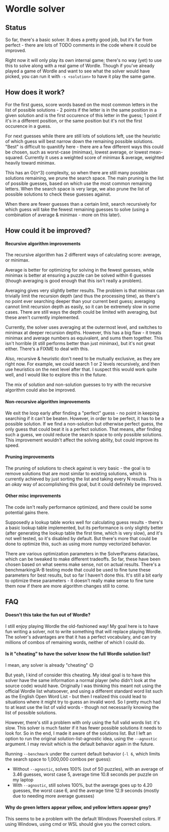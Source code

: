 # Wordle solver

## Status

So far, there's a basic solver. It does a pretty good job, but it's far from perfect - there are lots of TODO comments in the code where it could be improved.

Right now it will only play its own internal game; there's no way (yet) to use this to solve along with a real game of Wordle.
Though if you've already played a game of Wordle and want to see what the solver would have picked, you can run it with `-s <solution>` to have it play the same game.

## How does it work?

For the first guess, score words based on the most common letters in the list of possible solutions - 2 points if the letter is in the same position in a given solution and is the first occurence of this letter in the guess; 1 point if it's in a different position, or the same position but it's not the first occurence in a guess.

For next guesses while there are still lots of solutions left, use the heuristic of which guess will best narrow down the remaining possible solutions.
"Best" is difficult to quanitify here - there are a few different ways this could be chosen, such as worst-case (minimax), lowest average, or lowest mean-squared.
Currently it uses a weighted score of minimax & average, weighted heavily toward minimax.

This has an O(n^3) complexity, so when there are still many possible solutions remaining, we prune the search space.
The main pruning is the list of possible guesses, based on which use the most common remaining letters.
When the search space is very large, we also prune the list of possible solutions to check these guesses against.

When there are fewer guesses than a certain limit, search recursively for which guess will take the fewest remaining guesses to solve (using a combination of average & minimax - more on this later).

## How could it be improved?

#### Recursive algorithm improvements

The recursive algorithm has 2 different ways of calculating score: average, or minimax.

Average is better for optimizing for solving in the fewest guesses, while minimax is better at ensuring a puzzle can be solved within 6 guesses (though averaging is good enough that this isn't really a problem).

Averaging gives very slightly better results.
The problem is that minimax can trivially limit the recursion depth (and thus the processing time), as there's no point ever searching deeper than your current best guess; averaging cannot limit recursion depth as easily, so it can be extremely slow in some cases.
There are still ways the depth could be limited with averaging, but these aren't currently implemented.

Currently, the solver uses averaging at the outermost level, and switches to minimax at deeper recursion depths.
However, this has a big flaw - it treats minimax and average numbers as equivalent, and sums them together.
This isn't horrible (it still performs better than just minimax), but it's not great either. 
There's a FIXME to deal with this.

Also, recursive & heuristic don't need to be mutually exclusive, as they are right now.
For example, we could search 1 or 2 levels recursively, and then use heuristics on the next level after that.
I suspect this would work quite well, and I would like to explore this in the future.

The mix of solution and non-solution guesses to try with the recursive algorithm could also be improved.

#### Non-recursive algorithm improvements

We exit the loop early after finding a "perfect" guess - no point in keeping searching if it can't be beaten.
However, in order to be perfect, it has to be a possible solution.
If we find a non-solution but otherwise perfect guess, the only guess that could beat it is a perfect solution.
That means, after finding such a guess, we could reduce the search space to only possible solutions.
This improvement wouldn't affect the solving ability, but could improve its speed. 

#### Pruning improvements

The pruning of solutions to check against is very basic - the goal is to remove solutions that are most similar to
existing solutions, which is currently achieved by just sorting the list and taking every N results.
This is an _okay_ way of accomplishing this goal, but it could definitely be improved.

#### Other misc improvements

The code isn't really performance optimized, and there could be some potential gains there.

Supposedly a lookup table works well for calculating guess results - there's a basic lookup table implemented, but its performance is only slightly better (after generating the lookup table the first time, which is very slow), and it's not well tested, so it's disabled by default.
But there's more that could be done to optimize this, such as using more numpy vectorized behavior.

There are various optimization parameters in the SolverParams dataclass, which can be tweaked to make different tradeoffs.
So far, these have been chosen based on what seems make sense, not on actual results.
There's a benchmarking/A-B testing mode that could be used to fine tune these parameters for best results, but so far I haven't done this.
It's still a bit early to optimize these parameters - it doesn't really make sense to fine tune them now if there are more algorithm changes still to come.

## FAQ

#### Doesn't this take the fun out of Wordle?

I still enjoy playing Wordle the old-fashioned way!
My goal here is to have fun writing a solver, not to write something that will replace playing Wordle. 
The solver's advantages are that it has a perfect vocabulary, and can try millions of combos of remaining words, neither of which I could do.

#### Is it "cheating" to have the solver know the full Wordle solution list?

I mean, any solver is already "cheating" :wink:

But yeah, I kind of consider this cheating.
My ideal goal is to have this solver have the same information a normal player (who didn't look at the source code) would have.
Originally I was thinking this meant not using the official Wordle list whatsoever, and using a different standard word list such as the English Open Word List - but then I realized this could lead to situations where it might try to guess an invalid word.
So I pretty much had to at least use the list of valid words - though not necessarily knowing the list of possible solutions.

However, there's still a problem with only using the full valid words list: it's slow.
This solver is much faster if it has fewer possible solutions it needs to look for.
So in the end, I made it aware of the solutions list.
But I left an option to run the original solution-list-agnostic idea, using the `--agnostic` argument.
I may revisit which is the default behavior again in the future.

Running `--benchmark` under the current default behavior (`-l 6`, which limits the search space to 1,000,000 combos per guess):
* Without `--agnostic`, solves 100% (out of 50 puzzles), with an average of 3.46 guesses, worst case 5, average time 10.8 seconds per puzzle on my laptop
* With `--agnostic`, still solves 100%, but the average goes up to 4.20 guesses, the worst case 6, and the average time 12.9 seconds (mostly due to needing more average guesses)

#### Why do green letters appear yellow, and yellow letters appear grey?

This seems to be a problem with the default Windows Powershell colors.
If using Windows, using cmd or WSL should give you the correct colors.
